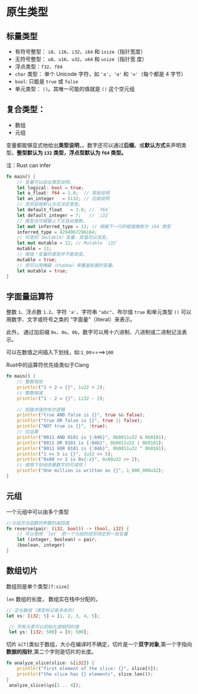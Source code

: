 # 原生类型

## 标量类型

- 有符号整型： `i8`、`i16`、`i32`、`i64` 和 `isize`（指针宽度）
- 无符号整型： `u8`、`u16`、`u32`、`u64` 和 `usize`（指针宽 度）
- 浮点类型：`f32`、`f64`
- `char` 类型： 单个 Unicode 字符，如 `'a'`，`'α'` 和 `'∞'`（每个都是 4 字节）
- `bool`: 只能是 `true` 或 `false`
- 单元类型： `()`。其唯一可能的值就是 `()` 这个空元组

## 复合类型：

- 数组
- 元组

变量都能够显式地给出**类型说明**，。数字还可以通过**后缀**。或**默认方式**来声明类型。**整型默认为 `i32` 类型，浮点型默认为 `f64` 类型。**

注：Rust can infer 

```rust
fn main() {
    // 变量可以给出类型说明。
    let logical: bool = true;
    let a_float: f64 = 1.0;  // 常规说明
    let an_integer   = 5i32; // 后缀说明
    // 否则会按默认方式决定类型。
    let default_float   = 3.0; // `f64`
    let default_integer = 7;   // `i32`
    // 类型也可根据上下文自动推断。
    let mut inferred_type = 12; // 根据下一行的赋值推断为 i64 类型
    inferred_type = 4294967296i64;
    // 可变的（mutable）变量，其值可以改变。
    let mut mutable = 12; // Mutable `i32`
    mutable = 21;
    // 报错！变量的类型并不能改变。
    mutable = true;
    // 但可以用掩蔽（shadow）来覆盖前面的变量。
    let mutable = true;
}
```

## 字面量运算符

整数 `1`、浮点数 `1.2`、字符 `'a'`、字符串 `"abc"`、布尔值 `true` 和单元类型 `()` 可以用数字、文字或符号之类的 “字面量”（literal）来表示。

此外， 通过加前缀 `0x`、`0o`、`0b`，数字可以用十六进制、八进制或二进制记法表示。

可以在数值之间插入下划线，如:`1_00`====>`100`

Rust中的运算符优先级类似于Clang

```rust
fn main() {
    // 整数相加
    println!("1 + 2 = {}", 1u32 + 2);
    // 整数相减
    println!("1 - 2 = {}", 1i32 - 2);
 
    // 短路求值的布尔逻辑
    println!("true AND false is {}", true && false);
    println!("true OR false is {}", true || false);
    println!("NOT true is {}", !true);
    // 位运算
    println!("0011 AND 0101 is {:04b}", 0b0011u32 & 0b0101);
    println!("0011 OR 0101 is {:04b}", 0b0011u32 | 0b0101);
    println!("0011 XOR 0101 is {:04b}", 0b0011u32 ^ 0b0101);
    println!("1 << 5 is {}", 1u32 << 5);
    println!("0x80 >> 2 is 0x{:x}", 0x80u32 >> 2);
    // 使用下划线改善数字的可读性！
    println!("One million is written as {}", 1_000_000u32);
}
```

## 元组

一个元组中可以由多个类型

```rust
//元组充当函数的参数的返回值
fn reverse(pair: (i32, bool)) -> (bool, i32) {
    // 可以使用 `let` 把一个元组的成员绑定到一些变量
    let (integer, boolean) = pair;
    (boolean, integer)
}
```

## 数组切片

数组则是单个类型`[T:size]`

`len` 数组的长度， 数组实在栈中分配的，

```rust
// 定长数组（类型标记是多余的）
let xs: [i32; 5] = [1, 2, 3, 4, 5];

 // 所有元素可以初始化成相同的值
 let ys: [i32; 500] = [0; 500];
```

切片 `&[T]`类似于数组，大小在编译时不确定，切片是一个**双字对象**,第一个字指向**数据的指针**,第二个字则是切片的长度。

```rust
fn analyze_slice(slice: &[i32]) {
    println!("first element of the slice: {}", slice[0]);
    println!("the slice has {} elements", slice.len());
}
 analyze_slice(&ys[1 .. 4]);
```
